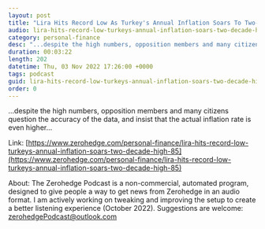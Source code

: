 ```yaml
---
layout: post
title: "Lira Hits Record Low As Turkey's Annual Inflation Soars To Two-Decade High Of 85%"
audio: lira-hits-record-low-turkeys-annual-inflation-soars-two-decade-high-85-0
category: personal-finance
desc: "...despite the high numbers, opposition members and many citizens question the accuracy of the data, and insist that the actual inflation rate is even higher..."
duration: 00:03:22
length: 202
datetime: Thu, 03 Nov 2022 17:26:00 +0000
tags: podcast
guid: lira-hits-record-low-turkeys-annual-inflation-soars-two-decade-high-85-0
order: 0
---
```

...despite the high numbers, opposition members and many citizens question the accuracy of the data, and insist that the actual inflation rate is even higher...

Link: [https://www.zerohedge.com/personal-finance/lira-hits-record-low-turkeys-annual-inflation-soars-two-decade-high-85](https://www.zerohedge.com/personal-finance/lira-hits-record-low-turkeys-annual-inflation-soars-two-decade-high-85)

About: The Zerohedge Podcast is a non-commercial, automated program, designed to give people a way to get news from Zerohedge in an audio format.  I am actively working on tweaking and improving the setup to create a better listening experience (October 2022).  Suggestions are welcome: [zerohedgePodcast@outlook.com](mailto:zerohedgePodcast@outlook.com)